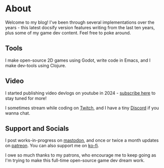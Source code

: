 # About

Welcome to my blog! I've been through several implementations over the years -
this latest docsify version features writing from the last ten years, plus some
of my game dev content. Feel free to poke around.

## Tools

I make open-source 2D games using Godot, write code in Emacs, and I make
dev-tools using Clojure.

## Video

I started publishing video devlogs on youtube in 2024 - [subscribe here](https://youtube.com/@russmatney) to stay
tuned for more!

I sometimes stream while coding on [Twitch](https://twitch.tv/russmatney), and I have a tiny [Discord](https://discord.gg/xZHWtGfAvF) if you wanna chat.

## Support and Socials

I post works-in-progress on [mastodon](https://mastodon.gamedev.place/@russmatney), and once or twice a month updates on
[patreon](https://patreon.com/russmatney). You can also support me on [ko-fi](https://ko-fi.com/russmatney).

I owe so much thanks to my patrons, who encourage me to keep going as I'm trying
to make this full-time open-source game dev dream work.
